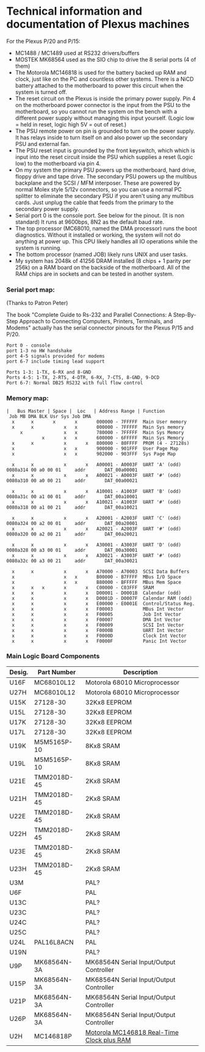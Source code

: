 # Technical information and documentation of Plexus machines

For the Plexus P/20 and P/15:

- MC1488 / MC1489 used at RS232 drivers/buffers
- MOSTEK MK68564 used as the SIO chip to drive the 8 serial ports (4 of them)
- The Motorola MC146818 is used for the battery backed up RAM and clock, just like on the PC and countless other systems. There is a NiCD battery attached to the motherboard to power this circuit when the system is turned off.  
- The reset circuit on the Plexus is inside the primary power supply. Pin 4 on the motherboard power connector is the input from the PSU to the motherboard, so you cannot run the system on the bench with a different power supply without managing this input yourself. (Logic low = held in reset, logic high 5V = out of reset.) 
- The PSU remote power on pin is grounded to turn on the power supply. It has relays inside to turn itself on and also power up the secondary PSU and external fan.
- The PSU reset input is grounded by the front keyswitch, which which is input into the reset circuit inside the PSU which supplies a reset (Logic low) to the motherboard via pin 4.
- On my system the primary PSU powers up the motherboard, hard drive, floppy drive and tape drive. The secondary PSU powers up the multibus backplane and the SCSI / MFM interposer. These are powered by normal Molex style 5/12v connectors, so you can use a normal PC splitter to eliminate the secondary PSU if you aren't using any multibus cards. Just unplug the cable that feeds from the primary to the secondary power supply.
- Serial port 0 is the console port. See below for the pinout. (It is non standard) It runs at 9600bps, 8N2 as the default baud rate.
- The top processor (MC68010, named the DMA processor) runs the boot diagnostics. Without it installed or working, the system will not do anything at power up. This CPU likely handles all IO operations while the system is running.
- The bottom processor (named JOB) likely runs UNIX and user tasks. 
- My system has 2048k of 41256 DRAM installed (8 chips + 1 parity per 256k) on a RAM board on the backside of the motherboard. All of the RAM chips are in sockets and can be tested in another system. 

### Serial port map:

(Thanks to Patron Peter)

The book "Complete Guide to Rs-232 and Parallel Connections: A Step-By-Step Approach to Connecting Computers, Printers, Terminals, and Modems" actually has the serial connector pinouts for the Plexus P/15 and P/20.
```
Port 0 - console
port 1-3 no HW handshake
port 4-5 signals provided for modems
port 6-7 include timing lead support

Ports 1-3: 1-TX, 6-RX and 8-GND
Ports 4-5: 1-TX, 2-RTS, 4-DTR, 6-RX, 7-CTS, 8-GND, 9-DCD
Port 6-7: Normal DB25 RS232 with full flow control
```
### Memory map:
```
|   Bus Master | Space |  Loc   | Address Range | Function
 Job MB DMA BLK Usr Sys Job DMA
  x      x       x       x       000000 - 7FFFFF  Main User memory
  x      x           x   x       000000 - 7FFFFF  Main Sys memory
     x               x   x       780000 - 7FFFFF  Main Sys Memory
             x       x   x       600000 - 6FFFFF  Main Sys Memory
  x      x           x       x   800000 - 80FFFF  PROM (4 - 27128s)
  x                  x   x       900000 - 901FFF  User Page Map
  x                  x   x       902000 - 903FFF  Sys Page Map
  
  x      x           x       x   A00001 - A0003F  UART 'A' (odd) 0080a314 00 a0 00 01     addr       DAT_00a00001
  x      x           x       x   A00021 - A0003F  UART '#' (odd) 0080a310 00 a0 00 21     addr       DAT_00a00021
  
  x      x           x       x   A10001 - A1003F  UART 'B' (odd) 0080a31c 00 a1 00 01     addr       DAT_00a10001
  x      x           x       x   A10021 - A1003F  UART '#' (odd) 0080a318 00 a1 00 21     addr       DAT_00a10021
  
  x      x           x       x   A20001 - A2003F  UART 'C' (odd) 0080a324 00 a2 00 01     addr       DAT_00a20001
  x      x           x       x   A20021 - A2003F  UART '#' (odd) 0080a320 00 a2 00 21     addr       DAT_00a20021
  
  x      x           x       x   A30001 - A3003F  UART 'D' (odd) 0080a328 00 a3 00 01     addr       DAT_00a30001
  x      x           x       x   A30021 - A3003F  UART '#' (odd) 0080a32c 00 a3 00 21     addr       DAT_00a30021
 
  x      x           x       x   A70000 - A70003  SCSI Data Buffers
  x                  x   x       B00000 - B7FFFF  MBus I/O Space
  x                  x   x       B80000 - BFFFFF  MBus Mem Space
  x      x   x       x       x   C00000 - C03FFF  SRAM
  x      x           x       x   D00001 - D0001B  Calendar (odd)
  x      x           x       x   D0001D - D0007F  Calendar RAM (odd)
  x      x           x       x   E00000 - E0001E  Control/Status Reg.
  x      x           x       x   F00003           MBus Int Vector
  x      x           x       x   F00005           Job Int Vector
  x      x           x       x   F00007           DMA Int Vector
  x      x           x       x   F00009           SCSI Int Vector
  x      x           x       x   F0000B           UART Int Vector
  x      x           x       x   F0000D           Clock Int Vector
  x      x           x       x   F0000F           Panic Int Vector
```
### Main Logic Board Components

| Desig. | Part Number | Description |
| ------ | ----------- | ----------- |
| U16F | MC68010L12 | Motorola 68010 Microprocessor |
| U27H | MC68010L12 | Motorola 68010 Microprocessor |
| U15K | 27128-30 | 32Kx8 EEPROM |
| U15L | 27128-30 | 32Kx8 EEPROM |
| U17K | 27128-30 | 32Kx8 EEPROM |
| U17L | 27128-30 | 32Kx8 EEPROM |
| U19K | M5M5165P-10 | 8Kx8 SRAM |
| U19L | M5M5165P-10 | 8Kx8 SRAM |
| U21E | TMM2018D-45 | 2Kx8 SRAM |
| U21H | TMM2018D-45 | 2Kx8 SRAM |
| U22E | TMM2018D-45 | 2Kx8 SRAM |
| U22H | TMM2018D-45 | 2Kx8 SRAM |
| U23E | TMM2018D-45 | 2Kx8 SRAM |
| U23H | TMM2018D-45 | 2Kx8 SRAM |
| U3M | | PAL? |
| U6F | | PAL |
| U13C | | PAL? |
| U23C | | PAL? |
| U24C | | PAL? |
| U25C | | PAL? |
| U24L | PAL16L8ACN | PAL |
| U19N | | PAL? |
| U9P | MK68564N-3A | MK68564N Serial Input/Output Controller |
| U15P | MK68564N-3A | MK68564N Serial Input/Output Controller |
| U21P | MK68564N-3A | MK68564N Serial Input/Output Controller |
| U26P | MK68564N-3A | MK68564N Serial Input/Output Controller |
| U2H | MC146818P | [Motorola MC146818 Real-Time Clock plus RAM](https://www.nxp.com/docs/en/data-sheet/MC146818.pdf) |
